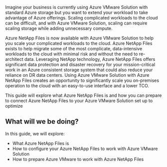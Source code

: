 Imagine your business is currently using Azure VMware Solution with standard Azure storage but you want to extend your workload to take advantage of Azure offerings. Scaling complicated workloads to the cloud can be difficult, and with Azure VMware Solution, scaling can require scaling storage while adding unnecessary compute.

Azure NetApp Files is now available with Azure VMware Solution to help you scale your complicated workloads to the cloud. Azure NetApp Files exists to help migrate some of the most complicate, data-intensive workloads to the cloud with minimal risk and without the need to re-architect data. Leveraging NetApp technology, Azure NetApp Files offers significant data protection and disaster recovery for your mission-critical work in an Azure consistent storage system that could also reduce your reliance on DR data centers. Using Azure VMware Solution with Azure NetApp Files creates an opportunity to significantly scale you on-premises operation to the cloud with an easy-to-use interface and a lower TCO. 

This guide will explore what Azure NetApp Files is and how you can prepare to connect Azure NetApp Files to your Azure VMware Solution set up to optimize 

## What will we be doing? 

In this guide, we will explore:

- What Azure NetApp Files is
- How to configure your Azure NetApp Files to work with Azure VMware Solution
- How to prepare Azure VMware to work with Azure NetApp Files
